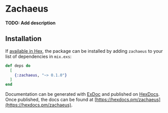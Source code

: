 # Zachaeus

**TODO: Add description**

## Installation

If [available in Hex](https://hex.pm/docs/publish), the package can be installed
by adding `zachaeus` to your list of dependencies in `mix.exs`:

```elixir
def deps do
  [
    {:zachaeus, "~> 0.1.0"}
  ]
end
```

Documentation can be generated with [ExDoc](https://github.com/elixir-lang/ex_doc)
and published on [HexDocs](https://hexdocs.pm). Once published, the docs can
be found at [https://hexdocs.pm/zachaeus](https://hexdocs.pm/zachaeus).


